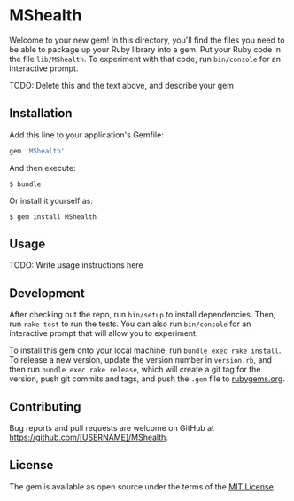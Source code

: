 # MShealth

Welcome to your new gem! In this directory, you'll find the files you need to be able to package up your Ruby library into a gem. Put your Ruby code in the file `lib/MShealth`. To experiment with that code, run `bin/console` for an interactive prompt.

TODO: Delete this and the text above, and describe your gem

## Installation

Add this line to your application's Gemfile:

```ruby
gem 'MShealth'
```

And then execute:

    $ bundle

Or install it yourself as:

    $ gem install MShealth

## Usage

TODO: Write usage instructions here

## Development

After checking out the repo, run `bin/setup` to install dependencies. Then, run `rake test` to run the tests. You can also run `bin/console` for an interactive prompt that will allow you to experiment.

To install this gem onto your local machine, run `bundle exec rake install`. To release a new version, update the version number in `version.rb`, and then run `bundle exec rake release`, which will create a git tag for the version, push git commits and tags, and push the `.gem` file to [rubygems.org](https://rubygems.org).

## Contributing

Bug reports and pull requests are welcome on GitHub at https://github.com/[USERNAME]/MShealth.


## License

The gem is available as open source under the terms of the [MIT License](http://opensource.org/licenses/MIT).

